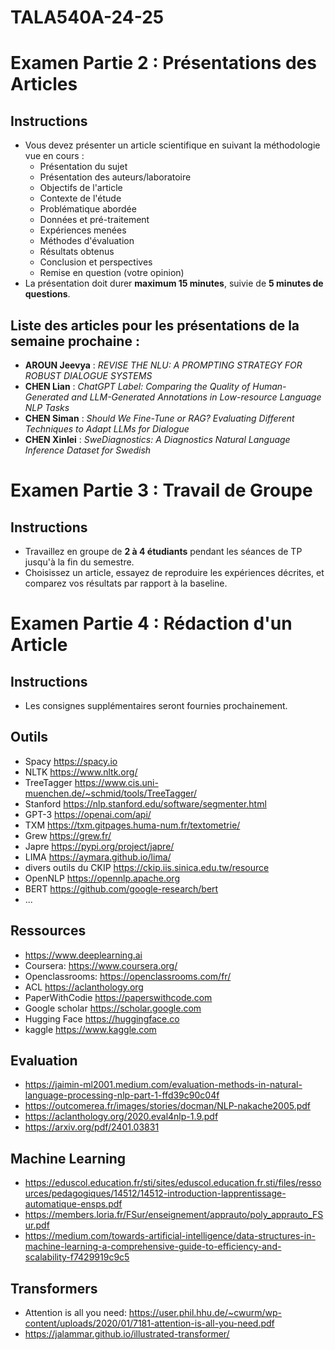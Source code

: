 # TALA540A-24-25

# Examen Partie 2 : Présentations des Articles

## Instructions
- Vous devez présenter un article scientifique en suivant la méthodologie vue en cours :
  - Présentation du sujet
  - Présentation des auteurs/laboratoire
  - Objectifs de l'article
  - Contexte de l'étude
  - Problématique abordée
  - Données et pré-traitement
  - Expériences menées
  - Méthodes d'évaluation
  - Résultats obtenus
  - Conclusion et perspectives
  - Remise en question (votre opinion) 
- La présentation doit durer **maximum 15 minutes**, suivie de **5 minutes de questions**.

## Liste des articles pour les présentations de la semaine prochaine :
- **AROUN Jeevya** : *REVISE THE NLU: A PROMPTING STRATEGY FOR ROBUST DIALOGUE SYSTEMS*
- **CHEN Lian** : *ChatGPT Label: Comparing the Quality of Human-Generated and LLM-Generated Annotations in Low-resource Language NLP Tasks*
- **CHEN Siman** : *Should We Fine-Tune or RAG? Evaluating Different Techniques to Adapt LLMs for Dialogue*
- **CHEN Xinlei** : *SweDiagnostics: A Diagnostics Natural Language Inference Dataset for Swedish*

# Examen Partie 3 : Travail de Groupe

## Instructions
- Travaillez en groupe de **2 à 4 étudiants** pendant les séances de TP jusqu'à la fin du semestre.
- Choisissez un article, essayez de reproduire les expériences décrites, et comparez vos résultats par rapport à la baseline.

# Examen Partie 4 : Rédaction d'un Article

## Instructions
- Les consignes supplémentaires seront fournies prochainement.


## Outils
- Spacy https://spacy.io
- NLTK https://www.nltk.org/
- TreeTagger https://www.cis.uni-muenchen.de/~schmid/tools/TreeTagger/
- Stanford https://nlp.stanford.edu/software/segmenter.html
- GPT-3 https://openai.com/api/
- TXM https://txm.gitpages.huma-num.fr/textometrie/
- Grew https://grew.fr/
- Japre https://pypi.org/project/japre/
- LIMA https://aymara.github.io/lima/
- divers outils du CKIP https://ckip.iis.sinica.edu.tw/resource
- OpenNLP https://opennlp.apache.org
- BERT https://github.com/google-research/bert
- ...

## Ressources
- https://www.deeplearning.ai
- Coursera: https://www.coursera.org/
- Openclassrooms: https://openclassrooms.com/fr/
- ACL https://aclanthology.org
- PaperWithCodie https://paperswithcode.com
- Google scholar https://scholar.google.com 
- Hugging Face https://huggingface.co
- kaggle https://www.kaggle.com

## Evaluation
- https://jaimin-ml2001.medium.com/evaluation-methods-in-natural-language-processing-nlp-part-1-ffd39c90c04f
- https://outcomerea.fr/images/stories/docman/NLP-nakache2005.pdf
- https://aclanthology.org/2020.eval4nlp-1.9.pdf
- https://arxiv.org/pdf/2401.03831

## Machine Learning 
- https://eduscol.education.fr/sti/sites/eduscol.education.fr.sti/files/ressources/pedagogiques/14512/14512-introduction-lapprentissage-automatique-ensps.pdf
- https://members.loria.fr/FSur/enseignement/apprauto/poly_apprauto_FSur.pdf
- https://medium.com/towards-artificial-intelligence/data-structures-in-machine-learning-a-comprehensive-guide-to-efficiency-and-scalability-f7429919c9c5

## Transformers
- Attention is all you need: https://user.phil.hhu.de/~cwurm/wp-content/uploads/2020/01/7181-attention-is-all-you-need.pdf
- https://jalammar.github.io/illustrated-transformer/




